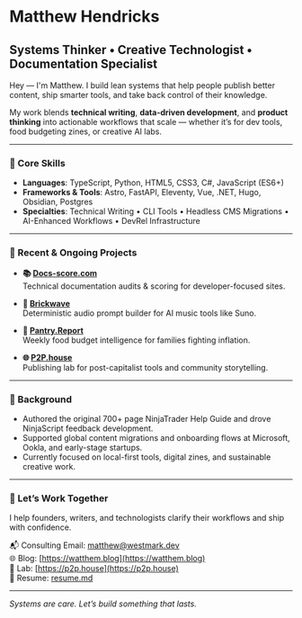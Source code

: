 # Matthew Hendricks

## Systems Thinker • Creative Technologist • Documentation Specialist

Hey — I'm Matthew. I build lean systems that help people publish better content, ship smarter tools, and take back control of their knowledge.

My work blends **technical writing**, **data-driven development**, and **product thinking** into actionable workflows that scale — whether it’s for dev tools, food budgeting zines, or creative AI labs.

---

### 🔧 Core Skills

- **Languages**: TypeScript, Python, HTML5, CSS3, C#, JavaScript (ES6+)
- **Frameworks & Tools**: Astro, FastAPI, Eleventy, Vue, .NET, Hugo, Obsidian, Postgres
- **Specialties**: Technical Writing • CLI Tools • Headless CMS Migrations • AI-Enhanced Workflows • DevRel Infrastructure

---

### 🧰 Recent & Ongoing Projects

- **📚 [Docs-score.com](https://docs-score.com)**  
  Technical documentation audits & scoring for developer-focused sites.

- **🎵 [Brickwave](https://github.com/watthem/brickwave)**  
  Deterministic audio prompt builder for AI music tools like Suno.

- **🥫 [Pantry.Report](https://pantry.report)**  
  Weekly food budget intelligence for families fighting inflation.

- **🌐 [P2P.house](https://p2p.house)**  
  Publishing lab for post-capitalist tools and community storytelling.

---

### 🧭 Background

- Authored the original 700+ page NinjaTrader Help Guide and drove NinjaScript feedback development.
- Supported global content migrations and onboarding flows at Microsoft, Ookla, and early-stage startups.
- Currently focused on local-first tools, digital zines, and sustainable creative work.

---

### 🤝 Let’s Work Together

I help founders, writers, and technologists clarify their workflows and ship with confidence.

📬 Consulting Email: [matthew@westmark.dev](mailto:matthew@westmark.dev)  
🌐 Blog: [https://watthem.blog](https://watthem.blog)  
🧪 Lab: [https://p2p.house](https://p2p.house)  
💼 Resume: [resume.md](https://github.com/watthem/watthem/blob/master/resume.md)

---

_Systems are care. Let’s build something that lasts._
